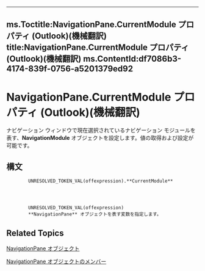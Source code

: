 

---
ms.Toctitle:NavigationPane.CurrentModule プロパティ (Outlook)(機械翻訳)
title:NavigationPane.CurrentModule プロパティ (Outlook)(機械翻訳)
ms.ContentId:df7086b3-4174-839f-0756-a5201379ed92
---
# NavigationPane.CurrentModule プロパティ (Outlook)(機械翻訳)




ナビゲーション ウィンドウで現在選択されているナビゲーション モジュールを表す、**NavigationModule** オブジェクトを設定します。値の取得および設定が可能です。

## 構文

            UNRESOLVED_TOKEN_VAL(offexpression).**CurrentModule**




            UNRESOLVED_TOKEN_VAL(offexpression)
            **NavigationPane** オブジェクトを表す変数を指定します。



## Related Topics

[NavigationPane オブジェクト](b6538c72-6115-99fc-c926-e0532a747823.md)

[NavigationPane オブジェクトのメンバー](51660711-1940-cc66-d536-83b86ea25897.md)





